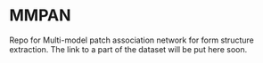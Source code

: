 # MMPAN
Repo for Multi-model patch association network for form structure extraction.
The link to a part of the dataset will be put here soon.
